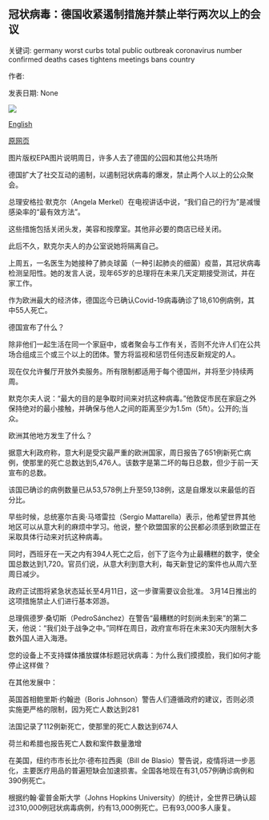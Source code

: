 ## 冠状病毒：德国收紧遏制措施并禁止举行两次以上的会议

关键词: germany worst curbs total public outbreak coronavirus number confirmed deaths cases tightens meetings bans country

作者: 

发表日期: None

![](https://ichef.bbci.co.uk/news/1024/branded_news/45EA/production/_111389871_d5e48b8c-4c4f-4b32-bfe1-1a15efef7ebe.jpg)

[English](Coronavirus%3A%20Germany%20tightens%20curbs%20and%20bans%20meetings%20of%20more%20than%20two.md)

[原网页](https://www.bbc.com/news/world-europe-51999080)

图片版权EPA图片说明周日，许多人去了德国的公园和其他公共场所

德国扩大了社交互动的遏制，以遏制冠状病毒的爆发，禁止两个人以上的公众聚会。

总理安格拉·默克尔（Angela Merkel）在电视讲话中说，“我们自己的行为”是减慢感染率的“最有效方法”。

这些措施包括关闭头发，美容和按摩室。其他非必要的商店已经关闭。

此后不久，默克尔夫人的办公室说她将隔离自己。

上周五，一名医生为她接种了肺炎球菌（一种引起肺炎的细菌）疫苗，其冠状病毒检测呈阳性。她的发言人说，现年65岁的总理将在未来几天定期接受测试，并在家工作。

作为欧洲最大的经济体，德国迄今已确认Covid-19病毒确诊了18,610例病例，其中55人死亡。

德国宣布了什么？

除非他们一起生活在同一个家庭中，或者聚会与工作有关，否则不允许人们在公共场合组成三个或三个以上的团体。警方将监视和惩罚任何违反新规定的人。

现在仅允许餐厅开放外卖服务。所有限制都适用于每个德国州，并将至少持续两周。

默克尔夫人说：“最大的目的是争取时间来对抗这种病毒。”他敦促市民在家庭之外保持绝对的最小接触，并确保与他人之间的距离至少为1.5m（5ft）。公开的;当众。

欧洲其他地方发生了什么？

据意大利政府称，意大利是受灾最严重的欧洲国家，周日报告了651例新死亡病例，使那里的死亡总数达到5,476人。该数字是第二坏的每日总数，但少于前一天宣布的总数。

该国已确诊的病例数量已从53,578例上升至59,138例，这是自爆发以来最低的百分比。

早些时候，总统塞尔吉奥·马塔雷拉（Sergio Mattarella）表示，他希望世界其他地区可以从意大利的麻烦中学习。他说，整个欧盟国家的公民都必须感到欧盟正在采取具体行动来对抗这种病毒。

同时，西班牙在一天之内有394人死亡之后，创下了迄今为止最糟糕的数字，使全国总数达到1,720。官员们说，从意大利到意大利，每天新登记的案件也从周六至周日减少。

政府正试图将紧急状态延长至4月11日，这一步骤需要议会批准。 3月14日推出的这项措施禁止人们进行基本郊游。

总理佩德罗·桑切斯（PedroSánchez）在警告“最糟糕的时刻尚未到来”的第二天，他说：“我们处于战争之中。”同样在周日，政府宣布将在未来30天内限制大多数外国人进入海港。

您的设备上不支持媒体播放媒体标题冠状病毒：为什么我们摸摸脸，我们如何才能停止这样做？

在其他发展中：

英国首相鲍里斯·约翰逊（Boris Johnson）警告人们遵循政府的建议，否则必须实施更严格的限制，因为死亡人数达到281

法国记录了112例新死亡，使那里的死亡人数达到674人

荷兰和希腊也报告死亡人数和案件数量激增

在美国，纽约市市长比尔·德布拉西奥（Bill de Blasio）警告说，疫情将进一步恶化，主要医疗用品的普遍短缺会加速损害。全国各地现在有31,057例确诊病例和390例死亡。

根据约翰·霍普金斯大学（Johns Hopkins University）的统计，全世界已确认超过310,000例冠状病毒病例，约有13,000例死亡。已有93,000多人康复。